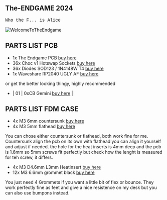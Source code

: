 

## The-ENDGAME 2024 ##

<p style="font-family: 'Courier New', monospace;">Who the F... is Alice</p>

<img src="https://github.com/OldMan6955/TheEndgame2024/blob/main/IMAGES/WelcomeToTheEndgame.gif" alt="WelcomeToTheEndgame">




## PARTS LIST PCB ##

- 1x The Endgame PCB             [buy here](https://keeb.supply/products/endgame) 
- 36x Choc v1 Hotswap Sockets    [buy here](https://www.aliexpress.com/item/1005004916925259.html?) 
- 36x Diodes SOD123 / 1N4148W T4 [buy here](https://de.aliexpress.com/item/1005006354505058.html?) 
- 1x Waveshare RP2040 UGLY AF    [buy here](https://de.aliexpress.com/item/1005006354505058.html?) 

or get the better looking thingy, highly recommended

- | 01 | 0xCB Gemini             [buy here](https://keeb.supply/products/0xcb-gemini) |

## PARTS LIST FDM CASE ##

- 4x M3 6mm countersunk          [buy here](https://de.aliexpress.com/item/4001199728978.html) 
- 4x M3 5mm flathead             [buy here](https://www.aliexpress.com/item/1005004916925259.html?) 

You can chose either countersunk or flathead, both work fine for me. Countersunk align the pcb on its own with flathead you can align it yourself and adjust if needed.
the hole for the heat inserts is 4mm deep and the pcb is 1.6mm so 5mm screws fit perfectly but check how the lenght is measured for teh screw, it differs.

- 4x M3 D4.6mm L3mm Heatinsert   [buy here](https://de.aliexpress.com/item/1005006354505058.html?) 
- 12x M3 6.6mm grommet black     [buy here](https://www.aliexpress.com/item/1005004309686841.html?) 

You just need 4 Grommets if you want a little bit of flex or bounce. They work perfectly fine as feet and give a nice resistence on my desk but you can also use bumpons instead.




